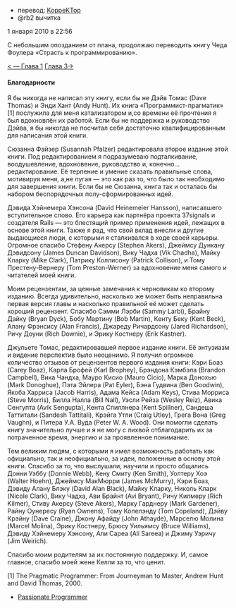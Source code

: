 - перевод: [KoppeKTop](http://habrahabr.ru/users/KoppeKTop/)
- @rb2 вычитка


1 января 2010 в 22:56

С небольшим опозданием от плана, продолжаю переводить книгу Чеда Фоулера
«Страсть к программированию».


[\< — Глава 1](http://koppektop.habrahabr.ru/blog/79254/) [Глава 3-\>](http://koppektop.habrahabr.ru/blog/79840/)

#### Благодарности

Я бы никогда не написал эту книгу, если бы не Дэйв Томас (Dave Thomas)
и Энди Хант (Andy Hunt). Их книга «Программист-прагматик» [1] послужила
для меня катализатором и,со времени её прочтения я был вдохновлён их
работой. Если бы не поддержка и руководство Дэйва, я бы никогда не
посчитал себя достаточно квалифицированным для написания этой книги.

Сюзанна Файзер (Susannah Pfalzer) редактировала второе издание этой
книги. Под редактированием я подразумеваю подталкивание, воодушевление,
вдохновение, руководство и, конечно… редактирование. Её терпение и
умение сказать правильные слова, мотивируя меня, а,не пугая — это как раз
то, что было так необходимо для завершения книги. Если бы не Сюзанна,
книга так и осталась бы набором беспорядочных полу-сформированных идей.

Дэвида Хэйнемера Хэнсона (David Heinemeier Hansson), написавшего
вступительное слово. Его карьера как партнёра проекта 37signals и
создателя Rails — это блестящий пример применения идей, лежащих в основе
этой книги. Также я рад, что свой вклад внесли и другие выдающиеся
люди, с которыми я сталкивался в ходе своей карьеры. Огромное спасибо
Стефену Акерсу (Stephen Akers), Джеймсу Дункану Дэвидсону (James Duncan
Davidson), Вику Чадха (Vik Chadha), Майку Кларку (Mike Clark), Патрику
Коллисону (Patrick Collison), и Тому Престену-Вернеру (Tom
Preston-Werner) за вдохновение меня самого и читателей моей книги.

Моим рецензентам, за ценные замечания к черновикам ко второму изданию.
Всегда удивительно, насколько же может быть неправильна первая версия
главы и насколько правильной её может сделать хороший рецензент. Спасибо
Сэмми Лэрби (Sammy Larbi), Брайну Дайку (Bryan Dyck), Бобу Мартину (Bob
Martin), Кенту Беку (Kent Beck), Алану Фрэнсису (Alan Francis), Джареду
Ричардсону (Jared Richardson), Ричу Доуни (Rich Downie), и Эрику
Костнеру (Erik Kastner).

Джульете Томас, редактировавшей первое издание книги. Её энтузиазм и
видение перспектив было неоценимо. Я получил огромное количество отзывов
от рецензентов первого издания книги: Кэри Боаз (Carey Boaz), Карла
Брофей (Karl Brophey), Брэндона Кэмбэла (Brandon Campbell), Вика Чандха,
Мауро Кисио (Mauro Cicio), Марка Донохью (Mark Donoghue), Пэта Эйлера
(Pat Eyler), Бэна Гудвина (Ben Goodwin), Якоба Харриса (Jacob Harris),
Адама Кейса (Adam Keys), Стива Морриса (Steve Morris), Билла Налла (Bill
Nall), Уэсли Рейза (Wesley Reiz), Авика Сенгупта (Avik Sengupta), Кента
Спиллнера (Kent Spillner), Сандеша Таттитали (Sandesh Tattitali), Крэйга
Утли (Craig Utley), Грега Вона (Greg Vaughn), и Питера У.А. Вуда (Peter
W. A. Wood). Они помогли сделать книгу значительно лучше и я не могу
с лихвой отблагодарить их за потраченное время, энергию и за проявленное
понимание.

Тем великим людям, с которыми я имел возможность работать как
официально, так и неофициально, за идеи, положенные в основу этой книги.
Спасибо за то, что выслушали, научили и просто общались Донни Уэббу
(Donnie Webb), Кену Смиту (Ken Smith), Уолтеру Хоэ (Walter Hoehn),
Джеймсу МакМюрри (James McMurry), Кэри Боаз, Дэвиду Алану Блэку (David
Alan Black), Майку Кларку, Николь Кларк (Nicole Clark), Вику Чадха, Ави
Брайнт (Avi Bryant), Ричу Килмеру (Rich Kilmer), Стиву Акерсу (Steve
Akers), Марку Гарднеру (Mark Gardener), Райну Оунересу (Ryan Ownens),
Тому Копелэнду (Tom Copeland), Дэйву Крэйну (Dave Craine), Джону Афайду
(John Athayde), Марселю Молина (Marcel Molina), Эрику Костнеру, Брюсу
Уильямсу (Bruce Williams), Дэвиду Хэйнемеру Хэнсону, Али Сареа (Ali
Sareea) и Джиму Уэричу (Jim Weirich).

Спасибо моим родителям за их постоянную поддержку. И, самое главное,
спасибо моей жене Келли за то, что ценит.



[1] The Pragmatic Programmer: From Journeyman to Master, Andrew Hunt
and David Thomas, 2000.

-  [Passionate Programmer](http://habrahabr.ru/search/?q=%5BPassionate%20Programmer%5D&target_type=posts)
